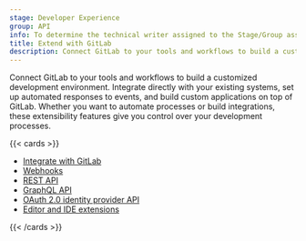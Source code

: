 ```yaml
---
stage: Developer Experience
group: API
info: To determine the technical writer assigned to the Stage/Group associated with this page, see https://handbook.gitlab.com/handbook/product/ux/technical-writing/#assignments
title: Extend with GitLab
description: Connect GitLab to your tools and workflows to build a customized development environment.
---
```


Connect GitLab to your tools and workflows to build a customized development environment.
Integrate directly with your existing systems, set up automated responses to events,
and build custom applications on top of GitLab.
Whether you want to automate processes or build integrations, these extensibility
features give you control over your development processes.

{{< cards >}}

- [Integrate with GitLab](../integration/_index.md)
- [Webhooks](../user/project/integrations/webhooks.md)
- [REST API](rest/_index.md)
- [GraphQL API](graphql/_index.md)
- [OAuth 2.0 identity provider API](oauth2.md)
- [Editor and IDE extensions](../editor_extensions/_index.md)

{{< /cards >}}
